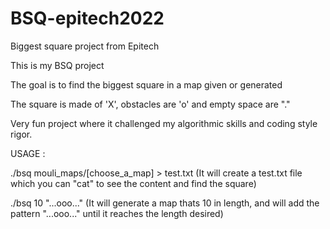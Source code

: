 # BSQ-epitech2022
Biggest square project from Epitech

This is my BSQ project

The goal is to find the biggest square in a map given or generated

The square is made of 'X', obstacles are 'o' and empty space are "."

Very fun project where it challenged my algorithmic skills and coding style rigor.

USAGE :

./bsq mouli_maps/[choose_a_map] > test.txt 
(It will create a test.txt file which you can "cat" to see the content and find the square)

./bsq 10 "...ooo..." 
(It will generate a map thats 10 in length, and will add the pattern "...ooo..." until it reaches the length desired)
